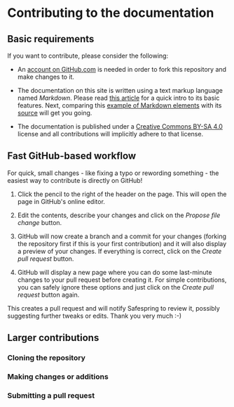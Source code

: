 # Contributing to the documentation

## Basic requirements

If you want to contribute, please consider the following:

* An [account on GitHub.com][gh] is needed in order to fork this repository and
  make changes to it.

* The documentation on this site is written using a text markup language named
  *Markdown*. Please read [this article][md] for a quick intro to its basic
  features. Next, comparing this [example of Markdown elements][mdex] with its
  [source][mdexsource] will get you going.

* The documentation is published under a [Creative Commons BY-SA 4.0][ccsa4]
  license and all contributions will implicitly adhere to that license.

[gh]:https://help.github.com/articles/signing-up-for-a-new-github-account
[md]: https://guides.github.com/features/mastering-markdown/
[mdex]: https://squidfunk.github.io/mkdocs-material/specimen/
[mdexsource]: https://raw.githubusercontent.com/squidfunk/mkdocs-material/master/docs/specimen.md
[ccsa4]: http://creativecommons.org/licenses/by-sa/4.0/

## Fast GitHub-based workflow

For quick, small changes - like fixing a typo or rewording something - the
easiest way to contribute is directly on GitHub!

1. Click the pencil to the right of the header on the page. This will open the
   page in GitHub's online editor.

1. Edit the contents, describe your changes and click on the *Propose file
   change* button.

1. GitHub will now create a branch and a commit for your changes (forking the
   repository first if this is your first contribution) and it will also
   display a preview of your changes. If everything is correct, click on the
   *Create pull request* button.

1. GitHub will display a new page where you can do some last-minute changes to
   your pull request before creating it. For simple contributions, you can
   safely ignore these options and just click on the *Create pull request*
   button again.

This creates a pull request and will notify Safespring to review it, possibly
suggesting further tweaks or edits. Thank you very much :-)

## Larger contributions

### Cloning the repository

### Making changes or additions

### Submitting a pull request
